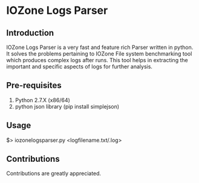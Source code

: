 # IOZone Logs Parser

## Introduction
IOZone Logs Parser is a very fast and feature rich Parser written in python.
It solves the problems pertaining to IOZone File system benchmarking tool which produces complex logs after runs. This tool helps in extracting the important and specific aspects of logs for further analysis.

## Pre-requisites

1. Python 2.7.X (x86/64)
2. python json library (pip install simplejson)

## Usage

$> iozonelogsparser.py <logfilename.txt/.log>


## Contributions

Contributions are greatly appreciated. 

